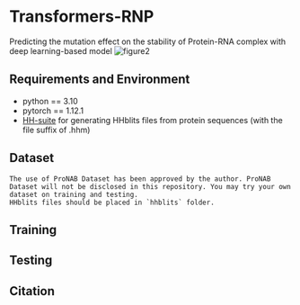 # Transformers-RNP
Predicting the mutation effect on the stability of Protein-RNA complex with deep learning-based model
![figure2](https://github.com/Jisheng-Liang/Transformers-RNP/assets/53801271/85821451-aa30-45b2-bb23-20507e88f567)

## Requirements and Environment
- python == 3.10
- pytorch == 1.12.1
- [HH-suite](https://github.com/soedinglab/hh-suite) for generating HHblits files from protein sequences (with the file suffix of .hhm)

## Dataset
    The use of ProNAB Dataset has been approved by the author. ProNAB Dataset will not be disclosed in this repository. You may try your own dataset on training and testing.
    HHblits files should be placed in `hhblits` folder.


## Training


## Testing

## Citation
